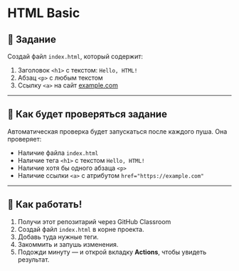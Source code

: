 # HTML Basic

## 📌 Задание

Создай файл `index.html`, который содержит:

1. Заголовок `<h1>` с текстом: `Hello, HTML!`
2. Абзац `<p>` с любым текстом
3. Ссылку `<a>` на сайт [example.com](https://example.com)

---

## 🧪 Как будет проверяться задание

Автоматическая проверка будет запускаться после каждого пуша.
Она проверяет:

- Наличие файла `index.html`
- Наличие тега `<h1>` с текстом `Hello, HTML!`
- Наличие хотя бы одного абзаца `<p>`
- Наличие ссылки `<a>` с атрибутом `href="https://example.com"`

---

## 📂 Как работать!

1. Получи этот репозитарий через GitHub Classroom
2. Создай файл `index.html` в корне проекта.
3. Добавь туда нужные теги.
4. Закоммить и запушь изменения.
5. Подожди минуту — и открой вкладку **Actions**, чтобы увидеть результат.
